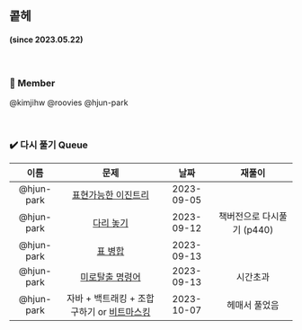 ## 콭헤 
#### (since 2023.05.22)

<br />

### 👀 Member
@kimjihw
@roovies
@hjun-park

<br />

### ✔️ 다시 풀기 Queue
|이름|문제|날짜|재풀이|
|:---:|:---:|:---:|:---:|
|@hjun-park|[표현가능한 이진트리](https://school.programmers.co.kr/learn/courses/30/lessons/150367)|2023-09-05| |
|@hjun-park|[다리 놓기](https://www.acmicpc.net/problem/1010)|2023-09-12| 책버전으로 다시풀기 (p440) |
|@hjun-park|[표 병합](https://school.programmers.co.kr/learn/courses/30/lessons/150366)|2023-09-13|  |
|@hjun-park|[미로탈출 명령어](https://school.programmers.co.kr/learn/courses/30/lessons/150365)|2023-09-13| 시간초과 |
|@hjun-park|자바 + 백트래킹 + 조합 구하기 or [비트마스킹](https://www.google.com/search?q=%EC%9E%90%EB%B0%94+%EB%B9%84%ED%8A%B8%EB%A7%88%EC%8A%A4%ED%82%B9+%EC%A1%B0%ED%95%A9&sourceid=chrome&ie=UTF-8)|2023-10-07| 헤매서 풀었음 |


<br />




  
